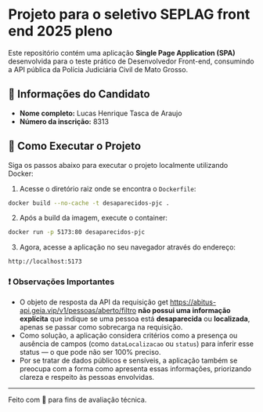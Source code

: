 # Projeto para o seletivo SEPLAG front end 2025 pleno

Este repositório contém uma aplicação **Single Page Application (SPA)** desenvolvida para o teste prático de Desenvolvedor Front-end, consumindo a API pública da Polícia Judiciária Civil de Mato Grosso.

## 👤 Informações do Candidato

- **Nome completo:** Lucas Henrique Tasca de Araujo  
- **Número da inscrição:** 8313

## 🚀 Como Executar o Projeto

Siga os passos abaixo para executar o projeto localmente utilizando Docker:

1. Acesse o diretório raiz onde se encontra o `Dockerfile`:

```bash
docker build --no-cache -t desaparecidos-pjc .
```

2. Após a build da imagem, execute o container:

```bash
docker run -p 5173:80 desaparecidos-pjc
```

3. Agora, acesse a aplicação no seu navegador através do endereço:

```
http://localhost:5173
```


### ❗ Observações Importantes

- O objeto de resposta da API  da requisição get https://abitus-api.geia.vip/v1/pessoas/aberto/filtro **não possui uma informação explícita** que indique se uma pessoa está **desaparecida** ou **localizada**, apenas se passar como sobrecarga na requisição.
- Como solução, a aplicação considera critérios como a presença ou ausência de campos (como `dataLocalizacao` ou `status`) para inferir esse status — o que pode não ser 100% preciso.
- Por se tratar de dados públicos e sensíveis, a aplicação também se preocupa com a forma como apresenta essas informações, priorizando clareza e respeito às pessoas envolvidas.

---

Feito com 💙 para fins de avaliação técnica.
